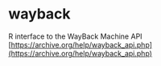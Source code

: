 # wayback

R interface to the WayBack Machine API
[https://archive.org/help/wayback_api.php](https://archive.org/help/wayback_api.php)
